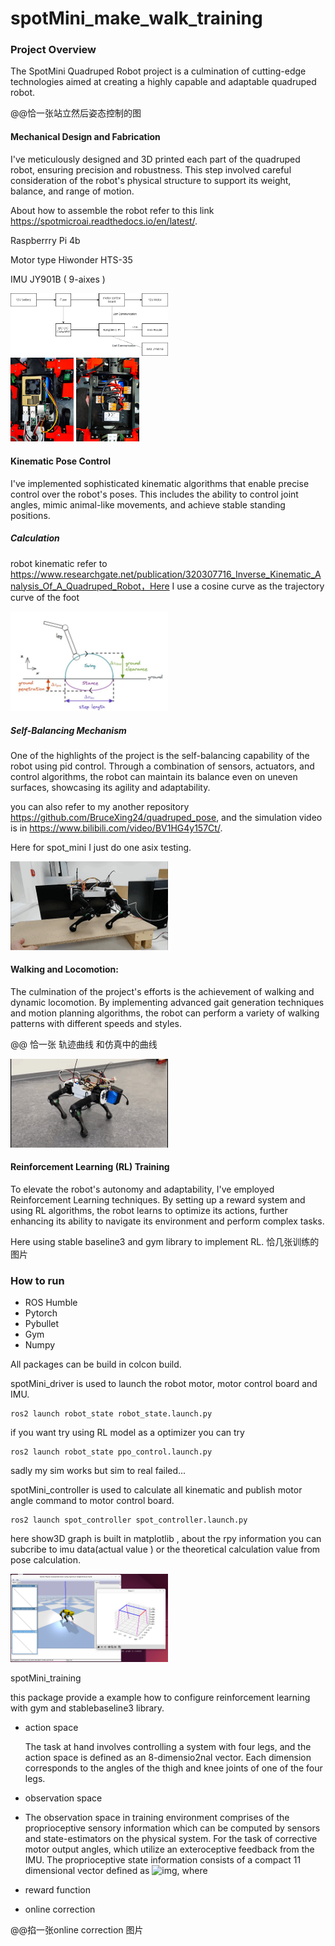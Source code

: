 # spotMini_make_walk_training

### Project Overview

The SpotMini Quadruped Robot project is a culmination of cutting-edge technologies aimed at creating a highly capable and adaptable quadruped robot. 

@@恰一张站立然后姿态控制的图

#### **Mechanical Design and Fabrication**

 I've meticulously designed and 3D printed each part of the quadruped robot, ensuring precision and robustness. This step involved careful consideration of the robot's physical structure to support its weight, balance, and range of motion.

About how to assemble the robot refer to this link https://spotmicroai.readthedocs.io/en/latest/.

Raspberrry Pi 4b

Motor type Hiwonder  HTS-35

IMU JY901B  ( 9-aixes )

<img src="media/Hardware structure.png" alt="Image" width="50%">

<div style="display:inline-block">
  <img src="media/hardware_1.jpg" alt="Image" width="20%"> 
  <img src="media/hardware_2.jpg" alt="Image" width="20%">
</div>



#### Kinematic Pose Control

I've implemented sophisticated kinematic algorithms that enable precise control over the robot's poses. This includes the ability to control joint angles, mimic animal-like movements, and achieve stable standing positions.

##### Calculation

robot kinematic refer to https://www.researchgate.net/publication/320307716_Inverse_Kinematic_Analysis_Of_A_Quadruped_Robot，Here I use a cosine curve as the trajectory curve of the foot

<img src="media/tajectory.svg" alt="Image" width="50%">



##### Self-Balancing Mechanism

One of the highlights of the project is the self-balancing capability of the robot using pid control. Through a combination of sensors, actuators, and control algorithms, the robot can maintain its balance even on uneven surfaces, showcasing its agility and adaptability. 

you can also refer to my another repository https://github.com/BruceXing24/quadruped_pose, and the simulation video is in https://www.bilibili.com/video/BV1HG4y157Ct/.

Here for spot_mini I just do one asix testing. 

<img src="media/self_balancing.gif" alt="Image" width="50%">

#### **Walking and Locomotion:**

The culmination of the project's efforts is the achievement of walking and dynamic locomotion. By implementing advanced gait generation techniques and motion planning algorithms, the robot can perform a variety of walking patterns with different speeds and styles.

@@ 恰一张 轨迹曲线 和仿真中的曲线

<img src="media/trotting.gif" alt="Image" width="50%">





#### Reinforcement Learning (RL) Training

To elevate the robot's autonomy and adaptability, I've employed Reinforcement Learning techniques. By setting up a reward system and using RL algorithms, the robot learns to optimize its actions, further enhancing its ability to navigate its environment and perform complex tasks.

Here using stable baseline3 and gym library to implement RL. 恰几张训练的图片



### How to run 

- ROS Humble
- Pytorch
- Pybullet
- Gym
- Numpy

All packages can be build in colcon build.

spotMini_driver is used to launch the robot motor, motor control board and IMU. 

```shell
ros2 launch robot_state robot_state.launch.py
```

if you want try using RL model as a optimizer you can try

```shell
ros2 launch robot_state ppo_control.launch.py
```

sadly my sim works but sim to real failed...

spotMini_controller is used to calculate all kinematic and publish motor angle command to motor control board.

```shell
ros2 launch spot_controller spot_controller.launch.py
```

here show3D graph is built in matplotlib , about the rpy information you can subcribe to imu data(actual value ) or the theoretical calculation value from pose calculation.

<img src="media/controller gui.png" alt="Image" width="50%">


spotMini_training 

this package provide a example how to configure reinforcement learning with gym and stablebaseline3 library.

- action space

  The task at hand involves controlling a system with four legs, and the action space is defined as an 8-dimensio2nal vector. Each dimension corresponds to the angles of the thigh and knee joints of one of the four legs.

- observation space

- The observation space in training environment comprises of the proprioceptive sensory information which can be computed by sensors and state-estimators on the physical system. For the task of corrective motor output angles, which utilize an exteroceptive feedback from the IMU. The proprioceptive state information consists of a compact 11 dimensional vector defined as ![img](file:///C:\Users\77416\AppData\Local\Temp\ksohtml19404\wps1.jpg), where 



- reward function 





- online correction

@@掐一张online correction 图片

